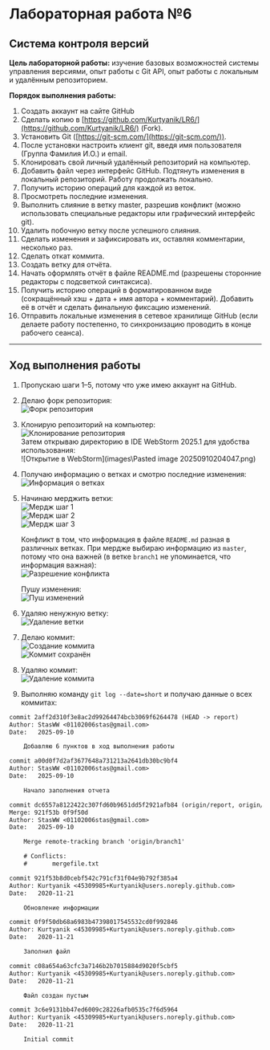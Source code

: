 # Лабораторная работа №6
## Система контроля версий

**Цель лабораторной работы:** изучение базовых возможностей системы управления версиями, опыт работы с Git API, опыт работы с локальным и удалённым репозиторием.

**Порядок выполнения работы:**
1. Создать аккаунт на сайте GitHub
2. Сделать копию в [https://github.com/Kurtyanik/LR6/](https://github.com/Kurtyanik/LR6/) (Fork).
3. Установить Git ([https://git-scm.com/](https://git-scm.com/)).
4. После установки настроить клиент git, введя имя пользователя (Группа Фамилия И.О.) и email.
5. Клонировать свой личный удалённый репозиторий на компьютер.
6. Добавить файл через интерфейс GitHub. Подтянуть изменения в локальный репозиторий. Работу продолжать локально.
7. Получить историю операций для каждой из веток.
8. Просмотреть последние изменения.
9. Выполнить слияние в ветку master, разрешив конфликт (можно использовать специальные редакторы или графический интерфейс git).
10. Удалить побочную ветку после успешного слияния.
11. Сделать изменения и зафиксировать их, оставляя комментарии, несколько раз.
12. Сделать откат коммита.
13. Создать ветку для отчёта.
14. Начать оформлять отчёт в файле README.md (разрешены сторонние редакторы с подсветкой синтаксиса).
15. Получить историю операций в форматированном виде (сокращённый хэш + дата + имя автора + комментарий). Добавить её в отчёт и сделать финальную фиксацию изменений.
16. Отправить локальные изменения в сетевое хранилище GitHub (если делаете работу постепенно, то синхронизацию проводить в конце рабочего сеанса).

---

## Ход выполнения работы

1. Пропускаю шаги 1–5, потому что уже имею аккаунт на GitHub.

2. Делаю форк репозитория:  
   ![Форк репозитория](images/Pasted%20image%2020250910203915.png)

3. Клонирую репозиторий на компьютер:  
   ![Клонирование репозитория](images/Pasted%20image%2020250910203957.png)  
   Затем открываю директорию в IDE WebStorm 2025.1 для удобства использования:  
   ![Открытие в WebStorm](images\Pasted image 20250910204047.png)

4. Получаю информацию о ветках и смотрю последние изменения:  
   ![Информация о ветках](images/Pasted%20image%2020250910204103.png)

5. Начинаю мерджить ветки:  
   ![Мердж шаг 1](images/Pasted%20image%2020250910204200.png)  
   ![Мердж шаг 2](images/Pasted%20image%2020250910204212.png)  
   ![Мердж шаг 3](images/Pasted%20image%2020250910204219.png)

   Конфликт в том, что информация в файле `README.md` разная в различных ветках. При мердже выбираю информацию из `master`, потому что она важней (в ветке `branch1` не упоминается, что информация важная):  
   ![Разрешение конфликта](images/Pasted%20image%2020250910204347.png)

   Пушу изменения:  
   ![Пуш изменений](images/Pasted%20image%2020250910204416.png)

6. Удаляю ненужную ветку:  
   ![Удаление ветки](images/Pasted%20image%2020250910204743.png)

7. Делаю коммит:  
   ![Создание коммита](images/Pasted%20image%2020250910204756.png)  
   ![Коммит сохранён](images/Pasted%20image%2020250910204803.png)

8. Удаляю коммит:  
   ![Удаление коммита](images/Pasted%20image%2020250910204818.png)

9. Выполняю команду `git log --date=short` и получаю данные о всех коммитах:

```diff
commit 2aff2d310f3e8ac2d99264474bcb3069f6264478 (HEAD -> report)
Author: StasWW <01102006stas@gmail.com>
Date:   2025-09-10

    Добавляю 6 пунктов в ход выполнения работы

commit a00d0f7d2af3677648a731213a2641db30bc9bf4
Author: StasWW <01102006stas@gmail.com>
Date:   2025-09-10

    Начало заполнения отчета

commit dc6557a8122422c307fd60b9651dd5f2921afb84 (origin/report, origin/master, origin/HEAD, master)
Merge: 921f53b 0f9f50d
Author: StasWW <01102006stas@gmail.com>
Date:   2025-09-10

    Merge remote-tracking branch 'origin/branch1'

    # Conflicts:
    #       mergefile.txt

commit 921f53b8d0cebf542c791cf31f04e9b792f385a4
Author: Kurtyanik <45309985+Kurtyanik@users.noreply.github.com>
Date:   2020-11-21

    Обновление информации

commit 0f9f50db68a6983b47398017545532cd0f992846
Author: Kurtyanik <45309985+Kurtyanik@users.noreply.github.com>
Date:   2020-11-21

    Заполнил файл

commit c08a654a63cfc3a7146b2b7015884d9020f5cbf5
Author: Kurtyanik <45309985+Kurtyanik@users.noreply.github.com>
Date:   2020-11-21

    Файл создан пустым

commit 3c6e9131bb47ed6009c28226afb0535c7f6d5964
Author: Kurtyanik <45309985+Kurtyanik@users.noreply.github.com>
Date:   2020-11-21

    Initial commit
